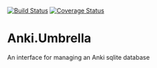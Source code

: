 [![Build Status](https://travis-ci.org/shouston3/anki_viewer_umbrella.svg?branch=master)](https://travis-ci.org/shouston3/anki_viewer_umbrella)
[![Coverage Status](https://coveralls.io/repos/github/shouston3/anki_viewer_umbrella/badge.svg?branch=master)](https://coveralls.io/github/shouston3/anki_viewer_umbrella?branch=master)

# Anki.Umbrella

An interface for managing an Anki sqlite database
